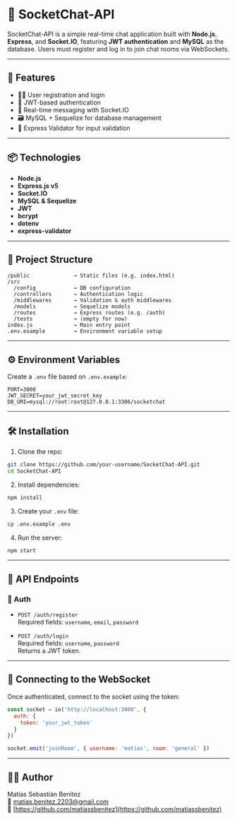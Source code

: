 # 💬 SocketChat-API

SocketChat-API is a simple real-time chat application built with **Node.js**, **Express**, and **Socket.IO**, featuring **JWT authentication** and **MySQL** as the database. Users must register and log in to join chat rooms via WebSockets.

---

## 🚀 Features

- 🧑‍💻 User registration and login
- 🔐 JWT-based authentication
- 💬 Real-time messaging with Socket.IO
- 🗃️ MySQL + Sequelize for database management
- 🧪 Express Validator for input validation

---

## 📦 Technologies

- **Node.js**
- **Express.js v5**
- **Socket.IO**
- **MySQL & Sequelize**
- **JWT**
- **bcrypt**
- **dotenv**
- **express-validator**

---

## 📁 Project Structure

```
/public              → Static files (e.g. index.html)
/src
  /config            → DB configuration
  /controllers       → Authentication logic
  /middlewares       → Validation & auth middlewares
  /models            → Sequelize models
  /routes            → Express routes (e.g. /auth)
  /tests             → (empty for now)
index.js             → Main entry point
.env.example         → Environment variable setup
```

---

## ⚙️ Environment Variables

Create a `.env` file based on `.env.example`:

```env
PORT=3000
JWT_SECRET=your_jwt_secret_key
DB_URI=mysql://root:root@127.0.0.1:3306/socketchat
```

---

## 🛠️ Installation

1. Clone the repo:

```bash
git clone https://github.com/your-username/SocketChat-API.git
cd SocketChat-API
```

2. Install dependencies:

```bash
npm install
```

3. Create your `.env` file:

```bash
cp .env.example .env
```

4. Run the server:

```bash
npm start
```

---

## 🧪 API Endpoints

### 🔐 Auth

- `POST /auth/register`  
  Required fields: `username`, `email`, `password`

- `POST /auth/login`  
  Required fields: `username`, `password`  
  Returns a JWT token.

---

## 🔌 Connecting to the WebSocket

Once authenticated, connect to the socket using the token:

```js
const socket = io('http://localhost:3000', {
  auth: {
    token: 'your_jwt_token'
  }
})

socket.emit('joinRoom', { username: 'matias', room: 'general' })
```

---

## 👨‍💻 Author

Matías Sebastián Benítez  
📧 [matias.benitez.2203@gmail.com](mailto:matias.benitez.2203@gmail.com)  
🔗 [https://github.com/matiassbenitez](https://github.com/matiassbenitez)